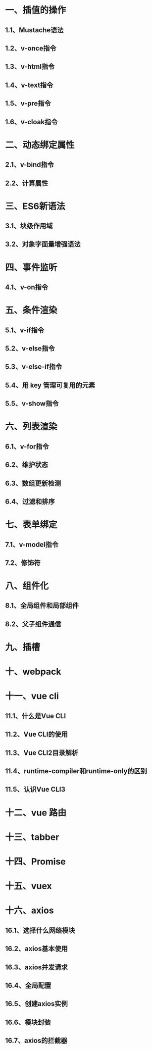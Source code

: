 # 一、插值的操作

## 1.1、Mustache语法

## 1.2、v-once指令

## 1.3、v-html指令

## 1.4、v-text指令

## 1.5、v-pre指令

## 1.6、v-cloak指令

# 二、动态绑定属性

## 2.1、v-bind指令

## 2.2、计算属性

# 三、ES6新语法

## 3.1、块级作用域

## 3.2、对象字面量增强语法

# 四、事件监听

## 4.1、v-on指令

# 五、条件渲染

## 5.1、v-if指令

## 5.2、v-else指令

## 5.3、v-else-if指令

## 5.4、用 key 管理可复用的元素

## 5.5、v-show指令

# 六、列表渲染

## 6.1、v-for指令

## 6.2、维护状态

## 6.3、数组更新检测

## 6.4、过滤和排序

# 七、表单绑定

## 7.1、v-model指令

## 7.2、修饰符

# 八、组件化

## 8.1、全局组件和局部组件

## 8.2、父子组件通信

# 九、插槽

# 十、webpack

# 十一、vue cli

## 11.1、什么是Vue CLI

## 11.2、Vue CLI的使用

## 11.3、Vue CLI2目录解析

## 11.4、runtime-compiler和runtime-only的区别

## 11.5、认识Vue CLI3

# 十二、vue 路由

# 十三、tabber

# 十四、Promise

# 十五、vuex

# 十六、axios

## 16.1、选择什么网络模块

## 16.2、axios基本使用

## 16.3、axios并发请求

## 16.4、全局配置

## 16.5、创建axios实例

## 16.6、模块封装

## 16.7、axios的拦截器